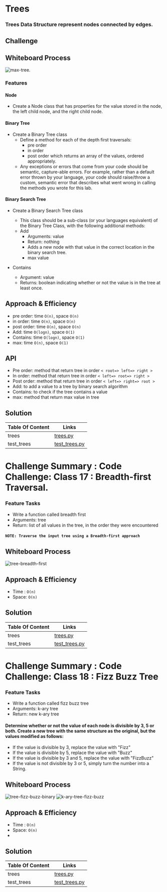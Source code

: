 # Trees
<!-- Short summary or background information -->
### Trees Data Structure represent nodes connected by edges.

## Challenge
<!-- Description of the challenge -->



## Whiteboard Process
![max-tree](./img/max-tree.jpg).
### Features

#### Node

* Create a Node class that has properties for the value stored in the node, the left child node, and the right child node.

#### Binary Tree

* Create a Binary Tree class
  * Define a method for each of the depth first traversals:
    * pre order
    * in order
    * post order which returns an array of the values, ordered appropriately.
  * Any exceptions or errors that come from your code should be semantic, capture-able errors. For example, rather than a default error thrown by your language, your code should raise/throw a custom, semantic error that describes what went wrong in calling the methods you wrote for this lab.

#### Binary Search Tree

* Create a Binary Search Tree class
  * This class should be a sub-class (or your languages equivalent) of the Binary Tree Class, with the following additional methods:
  * Add
    * Arguments: value
    * Return: nothing
    * Adds a new node with that value in the correct location in the binary search tree.
    * max value

* Contains
  * Argument: value
  * Returns: boolean indicating whether or not the value is in the tree at least once.

## Approach & Efficiency
<!-- What approach did you take? Why? What is the Big O space/time for this approach? -->
* pre order: time `O(n)`, space `O(n)`
* in order: time `O(n)`, space `O(n)`
* post order: time `O(n)`, space `O(n)`
* Add: time `O(logn)`, space `O(1)`
* Contains: time `O(logn)`, space `O(1)`
* max: time `O(n)`, space `O(1)`

## API
<!-- Description of each method publicly available in each of your trees -->
* Pre order: method that return tree in order `< root=> left=> right >`
* In order: method that return tree in order `< left=> root=> right >`
* Post order: method that return tree in order `< left=> right=> root >`
* Add: to add a value to a tree by binary search algorithm
* Contains: to check if the tree contains a value
* max: method that return max value in tree



## Solution
<!-- Show how to run your code, and examples of it in action -->

| Table Of Content                               | Links                                       |
| ---------------------------------------------- | ------------------------------------------- |
| trees                                          | [trees.py](trees/trees.py)                  |
| test_trees                                     | [test_trees.py](tests/test_trees.py)        |




# Challenge Summary : Code Challenge: Class 17 : Breadth-first Traversal.
<!-- Description of the challenge -->
### Feature Tasks

* Write a function called breadth first
* Arguments: tree
* Return: list of all values in the tree, in the order they were encountered

#### `NOTE: Traverse the input tree using a Breadth-first approach`

## Whiteboard Process
<!-- Embedded whiteboard image -->
![tree-breadth-first](./img/tree-breadth-first.jpg)

## Approach & Efficiency
<!-- What approach did you take? Why? What is the Big O space/time for this approach? -->
* Time : `O(n)`
* Space: `O(n)`

## Solution
<!-- Show how to run your code, and examples of it in action -->
| Table Of Content                               | Links                                       |
| ---------------------------------------------- | ------------------------------------------- |
| trees                                          | [trees.py](trees/trees.py)                  |
| test_trees                                     | [test_trees.py](tests/test_trees.py)        |


# Challenge Summary :  Code Challenge: Class 18 : Fizz Buzz Tree
<!-- Description of the challenge -->
### Feature Tasks

* Write a function called fizz buzz tree
* Arguments: k-ary tree
* Return: new k-ary tree

#### Determine whether or not the value of each node is divisible by 3, 5 or both. Create a new tree with the same structure as the original, but the values modified as follows:

* If the value is divisible by 3, replace the value with "Fizz"
* If the value is divisible by 5, replace the value with "Buzz"
* If the value is divisible by 3 and 5, replace the value with "FizzBuzz"
* If the value is not divisible by 3 or 5, simply turn the number into a String.

## Whiteboard Process
<!-- Embedded whiteboard image -->
![tree-fizz-buzz-binary](./img/tree-fizz-buzz.jpg)
![k-ary-tree-fizz-buzz](./img/fizz-buzz-k-ary-tree.jpg)

## Approach & Efficiency
<!-- What approach did you take? Why? What is the Big O space/time for this approach? -->
* Time : `O(n)`
* Space: `O(n)`
* 
## Solution
<!-- Show how to run your code, and examples of it in action -->
| Table Of Content                               | Links                                       |
| ---------------------------------------------- | ------------------------------------------- |
| trees                                          | [trees.py](trees/trees.py)                  |
| test_trees                                     | [test_trees.py](tests/test_trees.py)        |